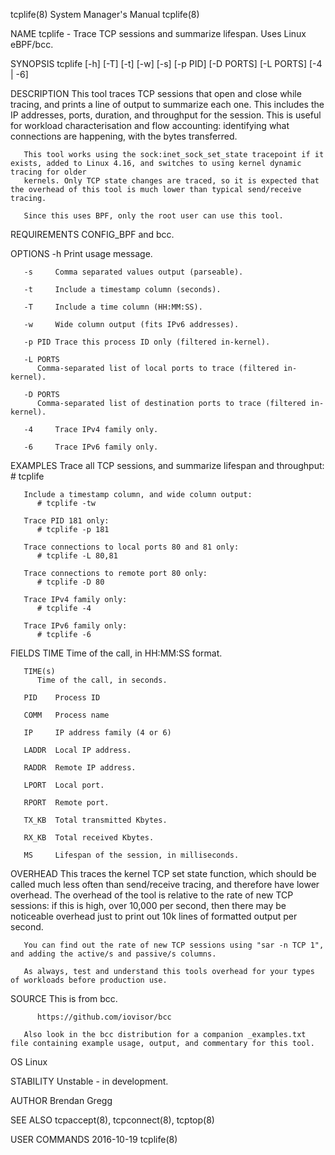 tcplife(8)							    System Manager's Manual							    tcplife(8)

NAME
       tcplife - Trace TCP sessions and summarize lifespan. Uses Linux eBPF/bcc.

SYNOPSIS
       tcplife [-h] [-T] [-t] [-w] [-s] [-p PID] [-D PORTS] [-L PORTS] [-4 | -6]

DESCRIPTION
       This  tool  traces  TCP	sessions that open and close while tracing, and prints a line of output to summarize each one. This includes the IP addresses,
       ports, duration, and throughput for the session. This is useful for workload characterisation and flow accounting:  identifying	what  connections  are
       happening, with the bytes transferred.

       This tool works using the sock:inet_sock_set_state tracepoint if it exists, added to Linux 4.16, and switches to using kernel dynamic tracing for older
       kernels. Only TCP state changes are traced, so it is expected that the overhead of this tool is much lower than typical send/receive tracing.

       Since this uses BPF, only the root user can use this tool.

REQUIREMENTS
       CONFIG_BPF and bcc.

OPTIONS
       -h     Print usage message.

       -s     Comma separated values output (parseable).

       -t     Include a timestamp column (seconds).

       -T     Include a time column (HH:MM:SS).

       -w     Wide column output (fits IPv6 addresses).

       -p PID Trace this process ID only (filtered in-kernel).

       -L PORTS
	      Comma-separated list of local ports to trace (filtered in-kernel).

       -D PORTS
	      Comma-separated list of destination ports to trace (filtered in-kernel).

       -4     Trace IPv4 family only.

       -6     Trace IPv6 family only.

EXAMPLES
       Trace all TCP sessions, and summarize lifespan and throughput:
	      # tcplife

       Include a timestamp column, and wide column output:
	      # tcplife -tw

       Trace PID 181 only:
	      # tcplife -p 181

       Trace connections to local ports 80 and 81 only:
	      # tcplife -L 80,81

       Trace connections to remote port 80 only:
	      # tcplife -D 80

       Trace IPv4 family only:
	      # tcplife -4

       Trace IPv6 family only:
	      # tcplife -6

FIELDS
       TIME   Time of the call, in HH:MM:SS format.

       TIME(s)
	      Time of the call, in seconds.

       PID    Process ID

       COMM   Process name

       IP     IP address family (4 or 6)

       LADDR  Local IP address.

       RADDR  Remote IP address.

       LPORT  Local port.

       RPORT  Remote port.

       TX_KB  Total transmitted Kbytes.

       RX_KB  Total received Kbytes.

       MS     Lifespan of the session, in milliseconds.

OVERHEAD
       This traces the kernel TCP set state function, which should be called much less often than send/receive tracing, and therefore have lower overhead. The
       overhead	 of  the tool is relative to the rate of new TCP sessions: if this is high, over 10,000 per second, then there may be noticeable overhead just
       to print out 10k lines of formatted output per second.

       You can find out the rate of new TCP sessions using "sar -n TCP 1", and adding the active/s and passive/s columns.

       As always, test and understand this tools overhead for your types of workloads before production use.

SOURCE
       This is from bcc.

	      https://github.com/iovisor/bcc

       Also look in the bcc distribution for a companion _examples.txt file containing example usage, output, and commentary for this tool.

OS
       Linux

STABILITY
       Unstable - in development.

AUTHOR
       Brendan Gregg

SEE ALSO
       tcpaccept(8), tcpconnect(8), tcptop(8)

USER COMMANDS								  2016-10-19								    tcplife(8)
